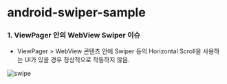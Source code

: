 # android-swiper-sample

### 1. ViewPager 안의 WebView Swiper 이슈
* ViewPager > WebView 콘텐츠 안에 Swiper 등의 Horizontal Scroll을 사용하는 UI가 있을 경우 정상적으로 작동하지 않음.

![swipe](https://user-images.githubusercontent.com/50819260/103495712-12505600-4e7f-11eb-9edb-ab20135079e2.png)






